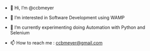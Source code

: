 - 👋 Hi, I’m @ccbmeyer
- 👀 I’m interested in Software Development using WAMP
- 🌱 I’m currently experimenting doing Automation with Python and Selenium

- 📫 How to reach me : ccbmeyer@gmail.com

<!---
ccbmeyer/ccbmeyer is a ✨ special ✨ repository because its `README.md` (this file) appears on your GitHub profile.
You can click the Preview link to take a look at your changes.
--->
